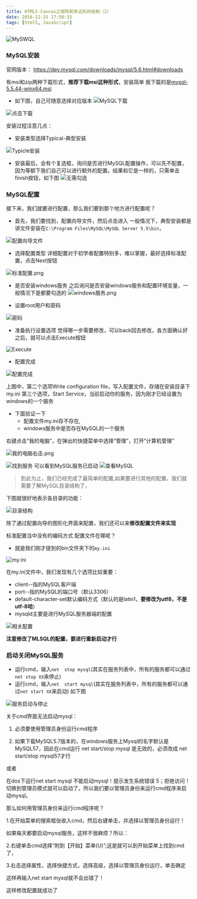```yaml
---
title: HTML5-Canvas之矩阵和多边形的绘制（2）
date: 2016-12-25 17:50:33
tags: [html5, JavaScript]
---
```


![MySWQL](http://upload-images.jianshu.io/upload_images/4340772-f5c160b5d4379261.png?imageMogr2/auto-orient/strip%7CimageView2/2/w/1240)


### MySQL安装

官网版本：   https://dev.mysql.com/downloads/mysql/5.6.html#downloads

有msi和zip两种下载形式，**推荐下载msi这种形式**，安装简单
我下载的是[mysql-5.5.44-winx64.msi](https://dev.mysql.com/downloads/file/?id=457403)

* 如下图，自己可随意选择对应版本
![MySQL下载](http://upload-images.jianshu.io/upload_images/4340772-c90622057d64e8cd.png?imageMogr2/auto-orient/strip%7CimageView2/2/w/1240)

![点击下载](http://upload-images.jianshu.io/upload_images/4340772-907d0e08078d6e1e.png?imageMogr2/auto-orient/strip%7CimageView2/2/w/1240)


安装过程注意几点：
* 安装类型选择Typical-典型安装

![Typicle安装](http://upload-images.jianshu.io/upload_images/4340772-5a7a3eb916e46eae.png?imageMogr2/auto-orient/strip%7CimageView2/2/w/1240)

* 安装最后，会有个复选框，询问是否进行MySQL配置操作，可以先不配置，因为等额下我们自己可以进行额外的配置。结果和它是一样的，只需单击finish按钮，如下图
![无需勾选](http://upload-images.jianshu.io/upload_images/4340772-807057d7af4e9055.png?imageMogr2/auto-orient/strip%7CimageView2/2/w/1240)

### MySQL配置
接下来，我们就要进行配置，那么我们要到那个地方进行配置呢？
* 首先，我们要找到，配置向导文件，然后点击进入
一般情况下，典型安装都是讲文件安装在`C:\Program Files\MySQL\MySQL Server 5.5\bin`，


![配置向导文件](http://upload-images.jianshu.io/upload_images/4340772-808a183b9b4493ec.png?imageMogr2/auto-orient/strip%7CimageView2/2/w/1240)

* 选择配置类型
详细配置对于初学者配置特别多，难以掌握，最好选择标准配置，点击Next按钮

![标准配置.png](http://upload-images.jianshu.io/upload_images/4340772-e473b48abcc3f915.png?imageMogr2/auto-orient/strip%7CimageView2/2/w/1240)

* 是否安装windows服务
之后询问是否安装windows服务和配置环境变量，一般情况下是都要勾选的
![windows服务.png](http://upload-images.jianshu.io/upload_images/4340772-582fc321e14f7492.png?imageMogr2/auto-orient/strip%7CimageView2/2/w/1240)

* 设置root用户和密码

![密码](http://upload-images.jianshu.io/upload_images/4340772-55f3fcddd4afff54.png?imageMogr2/auto-orient/strip%7CimageView2/2/w/1240)

* 准备执行设置选项
觉得哪一步需要修改，可以back回去修改，各方面确认好之后，就可以点击Execute按钮

![Execute](http://upload-images.jianshu.io/upload_images/4340772-a171b6c9604093cc.png?imageMogr2/auto-orient/strip%7CimageView2/2/w/1240)

* 配置完成

![配置完成](http://upload-images.jianshu.io/upload_images/4340772-5e96284852b18828.png?imageMogr2/auto-orient/strip%7CimageView2/2/w/1240)

上图中，第二个选项Write configuration file，写入配置文件，存储在安装目录下my.ini
第三个选项，Start Service，当前启动你的服务，因为刚才已经设置为windows的一个服务

* 下面验证一下
  * 配置文件my.ini存不存在,
  * windows服务中是否存在MySQL的一个服务

右键点击“我的电脑”，在弹出的快捷菜单中选择“管理”，打开“计算机管理”

![我的电脑右击.png](http://upload-images.jianshu.io/upload_images/4340772-c1598d76d4ca5a3c.png?imageMogr2/auto-orient/strip%7CimageView2/2/w/1240)


![找到服务](http://upload-images.jianshu.io/upload_images/4340772-5a0996627976fda6.png?imageMogr2/auto-orient/strip%7CimageView2/2/w/1240)
可以看到MySQL服务已启动
![查看MySQL](http://upload-images.jianshu.io/upload_images/4340772-546bded12e9547d6.png?imageMogr2/auto-orient/strip%7CimageView2/2/w/1240)

>到此为止，我们已经完成了最简单的配置,如果要进行其他的配置，我们就需要了解MySQL目录结构了， 

下图就很好地表示各目录的功能：

![目录结构](http://upload-images.jianshu.io/upload_images/4340772-de94f6c56f841e3e.png?imageMogr2/auto-orient/strip%7CimageView2/2/w/1240)


除了通过配置向导的图形化界面来配置，我们还可以来**修改配置文件来实现**

标准配置当中没有的编码方式
配置文件在哪呢？
* 就是我们刚才提到的bin文件夹下的`my.ini`

![my.ini](http://upload-images.jianshu.io/upload_images/4340772-62dc4f9eccdcee9d.png?imageMogr2/auto-orient/strip%7CimageView2/2/w/1240)


在my.ini文件中，我们发现有几个选项比较重要：
* client--指的MySQL客户端
* port--指的MySQL的端口号（默认3306）
* default-character-set默认编码方式（默认的是latin1，**要修改为utf8，不是utf-8哈**）
* mysqld主要是进行MySQL服务器端的配置


![相关配置](http://upload-images.jianshu.io/upload_images/4340772-59e5404a6e22b332.png?imageMogr2/auto-orient/strip%7CimageView2/2/w/1240)


**注意修改了MLSQL的配置，要进行重新启动才行**

### 启动关闭MySQL服务  
* 运行cmd，输入`net  stop mysql`(其实在服务列表中，所有的服务都可以通过`net stop XX`来停止)
* 运行cmd，输入`net  start mysql`(其实在服务列表中，所有的服务都可以通过`net start XX`来启动)
如下图

![服务启动与停止](http://upload-images.jianshu.io/upload_images/4340772-880d2d2c733453a3.png?imageMogr2/auto-orient/strip%7CimageView2/2/w/1240)

关于cmd界面无法启动mysql：

1. 必须要使用管理员身份运行cmd程序

2. 如果下载MySQL5.7版本的，在windows服务上Mysql的名字默认是MySQL57，因此在cmd运行 net start/stop mysql 是无效的，必须改成 net start/stop mysql57才行

或者

在dos下运行net  start mysql 不能启动mysql！提示发生系统错误 5；拒绝访问！切换到管理员模式就可以启动了。所以我们要以管理员身份来运行cmd程序来启动mysql。

那么如何用管理员身份来运行cmd程序呢？

1.在开始菜单的搜索框张收入cmd，然后右键单击，并选择以管理员身份运行！

如果每天都要启动mysql服务，这样不很麻烦？所以：

2.右键单击cmd选择“附到【开始】菜单(U)”;这是就可以到开始菜单上找到cmd了，

3.右击选择属性，选择快捷方式，选择高级，选择以管理员身份运行，单击确定

这样再输入net start mysql就不会出错了！




这样修改配置就成功了
